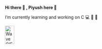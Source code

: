 **Hi there 👋 , Piyush here :boy:**

I’m currently learning and working on C :computer: 🔭 🌱 



 <img src="https://c.tenor.com/RpihrRIdVHoAAAAC/wave.gif" width="30" height="60.34966592427617" alt="Wave GIF - Wave GIFs" style="max-width: 104px;">
